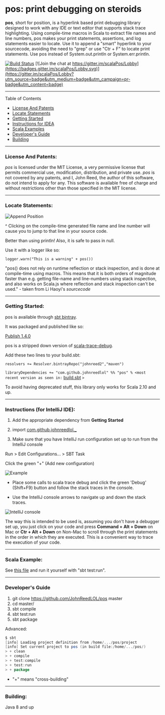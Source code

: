 # pos: print debugging on steroids

**pos**, short for position, is a hyperlink based print debugging library designed to work with any IDE or text editor that supports stack trace highlighting. Using compile-time macros in Scala to extract file names and line numbers, pos makes your print statements, assertions, and log statements easier to locate. Use it to append a "smart" hyperlink to your sourcecode, avoiding the need to "grep" or use "Ctr + F" to locate print statements. Use pos instead of System.out.println or System.err.println.

[![Build Status](https://travis-ci.com/JohnReedLOL/pos.svg?branch=master)](https://travis-ci.com/JohnReedLOL/pos) [![Join the chat at https://gitter.im/scalaPos/Lobby](https://badges.gitter.im/scalaPos/Lobby.svg)](https://gitter.im/scalaPos/Lobby?utm_source=badge&utm_medium=badge&utm_campaign=pr-badge&utm_content=badge)

____________________________________________________________________________________________________________________

Table of Contents

* <a href="#License-And-Patents">License And Patents</a>
* <a href="#Locate-Statements">Locate Statements</a>
* <a href="#Getting-Started">Getting Started</a>
* <a href="#Instructions">Instructions for IDEA</a>
* <a href="#Scala-Examples">Scala Examples</a>
* <a href="#Developers-Guide">Developer's Guide</a>
* <a href="#Building">Building</a>


____________________________________________________________________________________________________________________

<a name="License-And-Patents"></a>

### License And Patents:

*pos* is licensed under the MIT License, a very permissive license that permits commercial use, modification, distribution, and private use. *pos* is not covered by any patents, and I, John Reed, the author of this software, do not intend to apply for any. This software is available free of charge and without restrictions other than those specified in the MIT license.
____________________________________________________________________________________________________________________


<a name="Locate-Statements"></a>

### Locate Statements:

![Append Position](https://i.imgur.com/aoLoJkM.png)

^ Clicking on the compile-time generated file name and line number will cause you to jump to that line in your source code.

Better than using println! Also, it is safe to pass in null.

Use it with a logger like so:

`logger.warn("This is a warning" + pos())`

"pos() does not rely on runtime reflection or stack inspection, and is done at compile-time using macros. This means that it is both orders of magnitude faster than e.g. getting file-name and line-numbers using stack inspection, and also works on Scala.js where reflection and stack inspection can't be used." - taken from Li Haoyi's *sourcecode*

____________________________________________________________________________________________________________________

<a name="Getting-Started"></a>

### Getting Started:

pos is available through [sbt bintray](https://bintray.com/johnreed2/maven/pos).

It was packaged and published like so:

[Publish 1.4.0](https://gist.githubusercontent.com/JohnReedLOL/ee707f7900938679a1b23f069565c899/raw/ffd583128890cab48ef9a7f106b432213bb9abf3/publish-1.4.0.txt)

pos is a stripped down version of [scala-trace-debug](https://github.com/JohnReedLOL/scala-trace-debug).

Add these two lines to your build.sbt:

`resolvers += Resolver.bintrayRepo("johnreed2","maven")`

`libraryDependencies += "com.github.johnreedlol" %% "pos" % <most recent version as seen in:` [build.sbt](build.sbt) `>`

To avoid having deprecated stuff, this library only works for Scala 2.10 and up.
____________________________________________________________________________________________________________________

<a name="Instructions"></a>

### Instructions (for IntelliJ IDE):

1. Add the appropriate dependency from **Getting Started**

2. import [com.github.johnreedlol._](src/main/scala/com/github/johnreedlol/package.scala)

3. Make sure that you have IntelliJ run configuration set up to run from the IntelliJ console

Run > Edit Configurations... > SBT Task

Click the green "+" (Add new configuration)

![Example](https://i.imgur.com/hQsYPDW.png)

- Place some calls to scala trace debug and click the green 'Debug' (Shift+F9) button and follow the stack traces in the console. 
 
- Use the IntelliJ console arrows to navigate up and down the stack traces.

![IntelliJ console](https://i.imgur.com/0reDRBO.png)

The way this is intended to be used is, assuming you don't have a debugger set up, you just click on your code and press **Command + Alt + Down** on Mac or **Ctr + Alt + Down** on Non-Mac to scroll through the print statements in the order in which they are executed. This is a convenient way to trace the execution of your code.

____________________________________________________________________________________________________________________

<a name="Scala-Examples"></a>

### Scala Example:

See [this file](src/test/scala/my/pkg/Main.scala) and run it yourself with "sbt test:run".

____________________________________________________________________________________________________________________

### Developer's Guide

<a name="Developers-Guide"></a>

1. git clone https://github.com/JohnReedLOL/pos master
2. cd master/
3. sbt compile
4. sbt test:run
5. sbt package

Advanced: 
```scala
$ sbt
[info] Loading project definition from /home/.../pos/project
[info] Set current project to pos (in build file:/home/.../pos/)
> + clean
> + compile
> + test:compile
> + test:run
> + package
```

* "+" means "cross-building"

____________________________________________________________________________________________________________________

<a name="Building"></a>

### Building:

Java 8 and up
